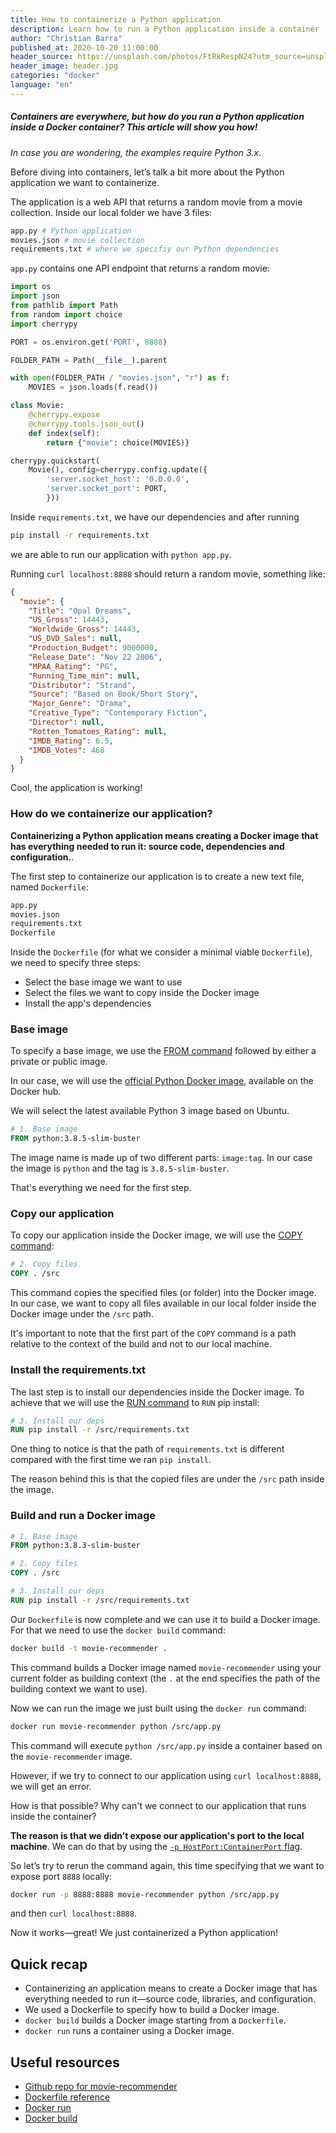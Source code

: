 ```yaml
---
title: How to containerize a Python application
description: Learn how to run a Python application inside a container
author: "Christian Barra"
published_at: 2020-10-20 11:00:00
header_source: https://unsplash.com/photos/FtRkRespN24?utm_source=unsplash&utm_medium=referral&utm_content=creditShareLink
header_image: header.jpg
categories: "docker"
language: "en"
---
```


##### Containers are everywhere, but how do you run a Python application inside a Docker container? This article will show you how!

*In case you are wondering, the examples require Python 3.x*.

Before diving into containers, let’s talk a bit more about the Python application we want to containerize.

The application is a web API that returns a random movie from a movie collection. Inside our local folder we have 3 files:


```bash
app.py # Python application
movies.json # movie collection
requirements.txt # where we specifiy our Python dependencies
```

`app.py` contains one API endpoint that returns a random movie:

```python
import os
import json
from pathlib import Path
from random import choice
import cherrypy

PORT = os.environ.get('PORT', 8888)

FOLDER_PATH = Path(__file__).parent

with open(FOLDER_PATH / "movies.json", "r") as f:
    MOVIES = json.loads(f.read())

class Movie:
    @cherrypy.expose
    @cherrypy.tools.json_out()
    def index(self):
        return {"movie": choice(MOVIES)}

cherrypy.quickstart(
    Movie(), config=cherrypy.config.update({
        'server.socket_host': '0.0.0.0',
        'server.socket_port': PORT,
        }))
```

Inside `requirements.txt`, we have our dependencies and after running

```bash
pip install -r requirements.txt
```
we are able to run our application with `python app.py`.

Running `curl localhost:8888` should return a random movie, something like:

```json
{
  "movie": {
    "Title": "Opal Dreams",
    "US_Gross": 14443,
    "Worldwide_Gross": 14443,
    "US_DVD_Sales": null,
    "Production_Budget": 9000000,
    "Release_Date": "Nov 22 2006",
    "MPAA_Rating": "PG",
    "Running_Time_min": null,
    "Distributor": "Strand",
    "Source": "Based on Book/Short Story",
    "Major_Genre": "Drama",
    "Creative_Type": "Contemporary Fiction",
    "Director": null,
    "Rotten_Tomatoes_Rating": null,
    "IMDB_Rating": 6.5,
    "IMDB_Votes": 468
  }
}
```

Cool, the application is working!

### How do we containerize our application?

**Containerizing a Python application means creating a Docker image that has everything needed to run it: source code, dependencies and configuration.**.

The first step to containerize our application is to create a new text file, named `Dockerfile`:

```bash
app.py
movies.json
requirements.txt
Dockerfile
```

Inside the `Dockerfile` (for what we consider a minimal viable `Dockerfile`), we need to specify three steps:

- Select the base image we want to use
- Select the files we want to copy inside the Docker image
- Install the app's dependencies

### Base image

To specify a base image, we use the [FROM command](https://docs.Docker.com/engine/reference/builder/#from) followed by either a private or public image.

In our case, we will use the [official Python Docker image](https://hub.Docker.com/_/python), available on the Docker hub.

We will select the latest available Python 3 image based on Ubuntu.

```Dockerfile
# 1. Base image
FROM python:3.8.5-slim-buster
```

The image name is made up of two different parts: `image:tag`. In our case the image is `python` and the tag is `3.8.5-slim-buster`.

That's everything we need for the first step.

### Copy our application
To copy our application inside the Docker image, we will use the [COPY command](https://docs.Docker.com/engine/reference/builder/#copy):

```Dockerfile
# 2. Copy files
COPY . /src
```

This command copies the specified files (or folder) into the Docker image. In our case, we want to copy all files available in our local folder inside the Docker image under the `/src` path.

It's important to note that the first part of the `COPY` command is a path relative to the context of the build and not to our local machine.

### Install the requirements.txt

The last step is to install our dependencies inside the Docker image. To achieve that we will use the [RUN command](https://docs.Docker.com/engine/reference/builder/#run) to `RUN` pip install:

```Dockerfile
# 3. Install our deps
RUN pip install -r /src/requirements.txt
```

One thing to notice is that the path of `requirements.txt` is different compared with the first time we ran `pip install`.

The reason behind this is that the copied files are under the `/src` path inside the image.


### Build and run a Docker image

```Dockerfile
# 1. Base image
FROM python:3.8.3-slim-buster

# 2. Copy files
COPY . /src

# 3. Install our deps
RUN pip install -r /src/requirements.txt
```

Our `Dockerfile` is now complete and we can use it to build a Docker image. For that we need to use the `docker build` command:

```bash
docker build -t movie-recommender .
```

This command builds a Docker image named `movie-recommender` using your current folder as building context (the `.` at the end specifies the path of the building context we want to use).

Now we can run the image we just built using the `docker run` command:

```bash
docker run movie-recommender python /src/app.py
```

This command will execute `python /src/app.py` inside a container based on the `movie-recommender` image.

However, if we try to connect to our application using `curl localhost:8888`, we will get an error.

How is that possible? Why can't we connect to our application that runs inside the container?

**The reason is that we didn’t expose our application's port to the local machine**. We can do that by using the [`-p HostPort:ContainerPort` flag](https://docs.docker.com/engine/reference/run/#expose-incoming-ports).

So let’s try to rerun the command again, this time specifying that we want to expose port `8888` locally:

```bash
docker run -p 8888:8888 movie-recommender python /src/app.py
```

and then `curl localhost:8888`.

Now it works—great! We just containerized a Python application!


## Quick recap

- Containerizing an application means to create a Docker image that has everything needed to run it—source code, libraries, and configuration.
- We used a Dockerfile to specify how to build a Docker image.
- `docker build` builds a Docker image starting from a `Dockerfile`.
- `docker run` runs a container using a Docker image.


## Useful resources

- [Github repo for movie-recommender](https://github.com/py-bootcamp/movie-recommender/tree/part-1)
- [Dockerfile reference](https://docs.Docker.com/engine/reference/builder/)
- [Docker run](https://docs.Docker.com/engine/reference/run/)
- [Docker build](https://docs.Docker.com/engine/reference/commandline/build/)
